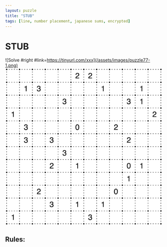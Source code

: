```yaml
---
layout: puzzle
title: "STUB"
tags: [line, number placement, japanese sums, encrypted]
---
```


# STUB

![Solve #right #link=https://tinyurl.com/xxx](/assets/images/puzzle77-1.png)
![#left](/assets/images/puzzle77-2.png)

## Rules:
